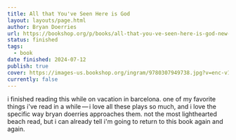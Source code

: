 ```yaml
---
title: All that You've Seen Here is God
layout: layouts/page.html
author: Bryan Doerries
url: https://bookshop.org/p/books/all-that-you-ve-seen-here-is-god-new-versions-of-four-greek-tragedies-sophocles-ajax-philoctetes-women-of-trachis-aeschylus-prometheus-bound-sophocles/9802252?ean=9780307949738
status: finished
tags:
  - book
date finished: 2024-07-12
publish: true
cover: https://images-us.bookshop.org/ingram/9780307949738.jpg?v=enc-v1
currently: false
---
```

i finished reading this while on vacation in barcelona. one of my favorite things i've read in a while — i love all these plays so much, and i love the specific way bryan doerries approaches them. not the most lighthearted beach read, but i can already tell i'm going to return to this book again and again.